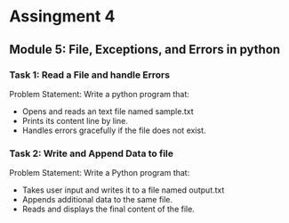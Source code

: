 # Assingment 4
## Module 5: File, Exceptions, and Errors in python

### Task 1: Read a File and handle Errors
Problem Statement: Write a python program that:
- Opens and reads an text file named sample.txt
- Prints its content line by line.
- Handles errors gracefully if the file does not exist.


### Task 2: Write and Append Data to file
Problem Statement: Write a Python program that:
- Takes user input and writes it to a file named output.txt
- Appends additional data to the same file.
- Reads and displays the final content of the file.

